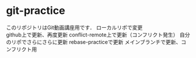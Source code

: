 # git-practice
このリポジトリはGit動画講座用です．
ローカルリポで変更  
github上で更新、再度更新
conflict-remote上で更新（コンフリクト発生）
自分のリポでさらにさらに更新
rebase-practiceで更新
メインブランチで更新、コンフリクト用